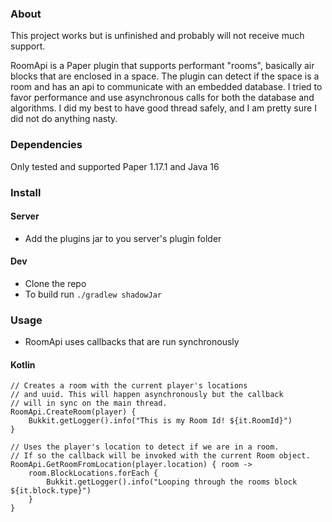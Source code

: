### About

This project works but is unfinished and probably will not receive much support.

RoomApi is a Paper plugin that supports performant "rooms", basically air blocks that are enclosed in a space.
The plugin can detect if the space is a room and has an api to communicate with an embedded database.
I tried to favor performance and use asynchronous calls for both the database and algorithms. I did my best to have good
thread safely, and I am pretty sure I did not do anything nasty.

### Dependencies

Only tested and supported Paper 1.17.1 and Java 16

### Install
#### Server
* Add the plugins jar to you server's plugin folder
#### Dev
* Clone the repo
* To build run `./gradlew shadowJar`

### Usage
* RoomApi uses callbacks that are run synchronously
#### Kotlin
```
// Creates a room with the current player's locations
// and uuid. This will happen asynchronously but the callback
// will in sync on the main thread.
RoomApi.CreateRoom(player) {
	Bukkit.getLogger().info("This is my Room Id! ${it.RoomId}")
}

// Uses the player's location to detect if we are in a room.
// If so the callback will be invoked with the current Room object.
RoomApi.GetRoomFromLocation(player.location) { room ->
	room.BlockLocations.forEach {
		Bukkit.getLogger().info("Looping through the rooms block ${it.block.type}")
	}
}
```